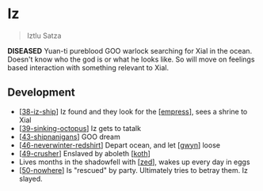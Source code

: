 # Iz
> Iztlu Satza

**DISEASED** Yuan-ti pureblood GOO warlock searching for Xial in the ocean. Doesn't know who the god is or what he looks like.
So will move on feelings based interaction with something relevant to Xial.

## Development
- [[38-iz-ship]] Iz found and they look for the [[empress]], sees a shrine to Xial
- [[39-sinking-octopus]] Iz gets to tatalk
- [[43-shipnanigans]] GOO dream
- [[46-neverwinter-redshirt]] Depart ocean, and let [[gwyn]] loose
- [[49-crusher]] Enslaved by aboleth [[koth]]
- Lives months in the shadowfell with [[zed]], wakes up every day in eggs
- [[50-nowhere]] Is "rescued" by party. Ultimately tries to betray them. Iz slayed.

[//begin]: # "Autogenerated link references for markdown compatibility"
[38-iz-ship]: ../recaps/38-iz-ship "38-iz-ship"
[empress]: ../seaofbones/empress "Empress"
[39-sinking-octopus]: ../recaps/39-sinking-octopus "39-sinking-octopus"
[43-shipnanigans]: ../recaps/43-shipnanigans "43-shipnanigans"
[46-neverwinter-redshirt]: ../recaps/46-neverwinter-redshirt "46-neverwinter-redshirt"
[gwyn]: ../npcs/gwyn "Gwyn"
[49-crusher]: ../recaps/49-crusher "49-crusher"
[koth]: ../npcs/koth "Koth M'gog"
[zed]: zed "Zed"
[50-nowhere]: ../recaps/50-nowhere "50-nowhere"
[//end]: # "Autogenerated link references"
